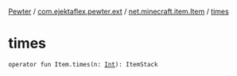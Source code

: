 [Pewter](../../index.md) / [com.ejektaflex.pewter.ext](../index.md) / [net.minecraft.item.Item](index.md) / [times](./times.md)

# times

`operator fun Item.times(n: `[`Int`](https://kotlinlang.org/api/latest/jvm/stdlib/kotlin/-int/index.html)`): ItemStack`
